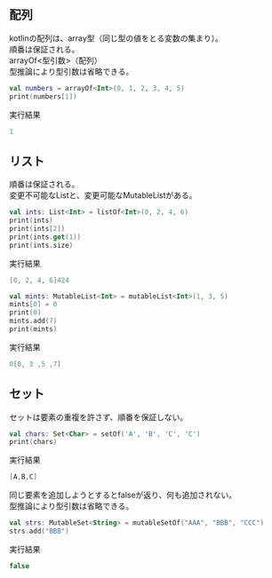 ## 配列
kotlinの配列は、array型（同じ型の値をとる変数の集まり）。<br>
順番は保証される。<br>
arrayOf<型引数>（配列）<br>
型推論により型引数は省略できる。
``` kotlin 
val numbers = arrayOf<Int>(0, 1, 2, 3, 4, 5) 
print(numbers[1])
```
実行結果
``` kotlin
1
```

## リスト
順番は保証される。<br>
変更不可能なListと、変更可能なMutableListがある。<br>
``` kotlin
val ints: List<Int> = listOf<Int>(0, 2, 4, 6)
print(ints)
print(ints[2])
print(ints.get(1))
print(ints.size)
```
実行結果
``` kotlin
[0, 2, 4, 6]424
```

``` kotlin
val mints: MutableList<Int> = mutableList<Int>(1, 3, 5)
mints[0] = 0
print(0)
mints.add(7)
print(mints)
```
実行結果
``` kotlin
0[0, 3 ,5 ,7]
```

## セット
セットは要素の重複を許さず、順番を保証しない。
``` kotlin
val chars: Set<Char> = setOf('A', 'B', 'C', 'C')
print(chars)
```
実行結果
``` kotlin
[A,B,C]
```
同じ要素を追加しようとするとfalseが返り、何も追加されない。<br>
型推論により型引数は省略できる。
``` kotlin
val strs: MutableSet<String> = mutableSetOf("AAA", "BBB", "CCC")
strs.add("BBB")
```
実行結果
``` kotlin
false
```
